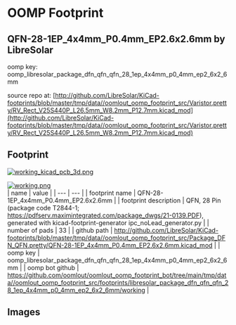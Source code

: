 # OOMP Footprint  
## QFN-28-1EP_4x4mm_P0.4mm_EP2.6x2.6mm  by LibreSolar  
  
oomp key: oomp_libresolar_package_dfn_qfn_qfn_28_1ep_4x4mm_p0_4mm_ep2_6x2_6mm  
  
source repo at: [http://github.com/LibreSolar/KiCad-footprints/blob/master/tmp/data//oomlout_oomp_footprint_src/Varistor.pretty/RV_Rect_V25S440P_L26.5mm_W8.2mm_P12.7mm.kicad_mod](http://github.com/LibreSolar/KiCad-footprints/blob/master/tmp/data//oomlout_oomp_footprint_src/Varistor.pretty/RV_Rect_V25S440P_L26.5mm_W8.2mm_P12.7mm.kicad_mod)  
## Footprint  
  
[![working_kicad_pcb_3d.png](working_kicad_pcb_3d_600.png)](working_kicad_pcb_3d.png)  
  
[![working.png](working_600.png)](working.png)  
| name | value | 
| --- | --- | 
| footprint name | QFN-28-1EP_4x4mm_P0.4mm_EP2.6x2.6mm | 
| footprint description | QFN, 28 Pin (package code T2844-1; https://pdfserv.maximintegrated.com/package_dwgs/21-0139.PDF), generated with kicad-footprint-generator ipc_noLead_generator.py | 
| number of pads | 33 | 
| github path | http://github.com/LibreSolar/KiCad-footprints/blob/master/tmp/data//oomlout_oomp_footprint_src/Package_DFN_QFN.pretty/QFN-28-1EP_4x4mm_P0.4mm_EP2.6x2.6mm.kicad_mod | 
| oomp key | oomp_libresolar_package_dfn_qfn_qfn_28_1ep_4x4mm_p0_4mm_ep2_6x2_6mm | 
| oomp bot github | https://github.com/oomlout/oomlout_oomp_footprint_bot/tree/main/tmp/data//oomlout_oomp_footprint_src/footprints/libresolar_package_dfn_qfn_qfn_28_1ep_4x4mm_p0_4mm_ep2_6x2_6mm/working | 
## Images  
